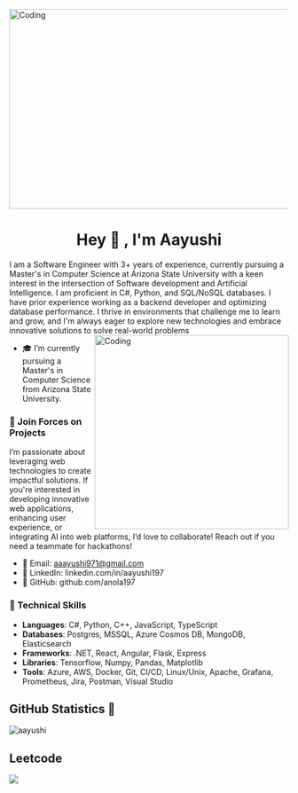 <img align="center" alt="Coding" width="900" height ="360" src="images/DALL·E 2024-05-04 17.49.56 - A close-up view of a serene outdoor workspace during evening, focusing on a laptop displaying code on its screen. The laptop is placed on a small wood.webp">

<h1 align="center">Hey 👋 ,  I'm Aayushi </h1>
I am a Software Engineer with 3+ years of experience, currently pursuing a Master's in Computer Science at Arizona State University with a keen interest in the intersection of Software development and Artificial Intelligence. I am proficient in C#, Python, and  SQL/NoSQL databases. I have prior experience working as a backend developer and optimizing database performance. I thrive in environments that challenge me to learn and grow, and I'm always eager to explore new technologies and embrace innovative solutions to solve real-world problems

<img align="right" alt="Coding" width="350" src="https://user-images.githubusercontent.com/74038190/221352975-94759904-aa4c-4032-a8ab-b546efb9c478.gif">

- 🎓 I’m currently pursuing a Master's in Computer Science from Arizona State University.

### 🚀 Join Forces on Projects
I’m passionate about leveraging web technologies to create impactful solutions. If you're interested in developing innovative web applications, enhancing user experience, or integrating AI into web platforms, I’d love to collaborate! Reach out if you need a teammate for hackathons!
- 📧 Email: aaayushi971@gmail.com
- 🔗 LinkedIn: linkedin.com/in/aayushi197
- 🐙 GitHub: github.com/anola197

### 🔧 Technical Skills
- **Languages**: C#, Python, C++, JavaScript, TypeScript
- **Databases**: Postgres, MSSQL, Azure Cosmos DB, MongoDB, Elasticsearch
- **Frameworks**: .NET, React, Angular, Flask, Express
- **Libraries**: Tensorflow, Numpy, Pandas, Matplotlib
- **Tools**: Azure, AWS, Docker, Git, CI/CD, Linux/Unix, Apache, Grafana, Prometheus, Jira, Postman, Visual Studio 

## GitHub Statistics 📃
<p><img align="center" src="https://github-readme-streak-stats.herokuapp.com/?user=anola197&&theme=tokyonight" alt="aayushi" /></p>

## Leetcode
![](https://leetcard.jacoblin.cool/aaayushi971?ext=heatmap)
